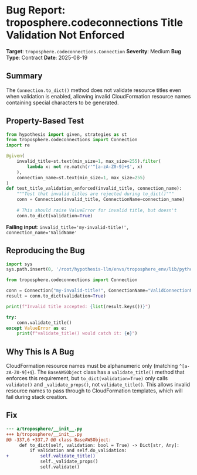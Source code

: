 # Bug Report: troposphere.codeconnections Title Validation Not Enforced

**Target**: `troposphere.codeconnections.Connection`
**Severity**: Medium
**Bug Type**: Contract
**Date**: 2025-08-19

## Summary

The `Connection.to_dict()` method does not validate resource titles even when validation is enabled, allowing invalid CloudFormation resource names containing special characters to be generated.

## Property-Based Test

```python
from hypothesis import given, strategies as st
from troposphere.codeconnections import Connection
import re

@given(
    invalid_title=st.text(min_size=1, max_size=255).filter(
        lambda x: not re.match(r'^[a-zA-Z0-9]+$', x)
    ),
    connection_name=st.text(min_size=1, max_size=255)
)
def test_title_validation_enforced(invalid_title, connection_name):
    """Test that invalid titles are rejected during to_dict()"""
    conn = Connection(invalid_title, ConnectionName=connection_name)
    
    # This should raise ValueError for invalid title, but doesn't
    conn.to_dict(validation=True)
```

**Failing input**: `invalid_title='my-invalid-title!', connection_name='ValidName'`

## Reproducing the Bug

```python
import sys
sys.path.insert(0, '/root/hypothesis-llm/envs/troposphere_env/lib/python3.13/site-packages')

from troposphere.codeconnections import Connection

conn = Connection("my-invalid-title!", ConnectionName="ValidConnectionName")
result = conn.to_dict(validation=True)

print(f"Invalid title accepted: {list(result.keys())}")

try:
    conn.validate_title()
except ValueError as e:
    print(f"validate_title() would catch it: {e}")
```

## Why This Is A Bug

CloudFormation resource names must be alphanumeric only (matching `^[a-zA-Z0-9]+$`). The `BaseAWSObject` class has a `validate_title()` method that enforces this requirement, but `to_dict(validation=True)` only calls `validate()` and `_validate_props()`, not `validate_title()`. This allows invalid resource names to pass through to CloudFormation templates, which will fail during stack creation.

## Fix

```diff
--- a/troposphere/__init__.py
+++ b/troposphere/__init__.py
@@ -337,6 +337,7 @@ class BaseAWSObject:
     def to_dict(self, validation: bool = True) -> Dict[str, Any]:
         if validation and self.do_validation:
+            self.validate_title()
             self._validate_props()
             self.validate()
```